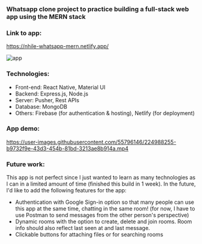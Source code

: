 ### Whatsapp clone project to practice building a full-stack web app using the MERN stack

### Link to app: 
https://nhile-whatsapp-mern.netlify.app/

![app](https://user-images.githubusercontent.com/55796146/224989694-d7542ca3-06b3-4641-84b8-558ba14eb6d1.PNG)


### Technologies: 
* Front-end: React Native, Material UI 
* Backend: Express.js, Node.js
* Server: Pusher, Rest APIs 
* Database: MongoDB
* Others: Firebase (for authentication & hosting), Netlify (for deployment) 

### App demo: 

https://user-images.githubusercontent.com/55796146/224988255-b9732f9e-43d3-454b-81bd-3213ae8b914a.mp4

### Future work: 

This app is not perfect since I just wanted to learn as many technologies as I can in a limited amount of time (finished this build in 1 week). In the future, I'd like to add the following features for the app: 

* Authentication with Google Sign-in option so that many people can use this app at the same time, chatting in the same room! (for now, I have to use Postman to send messages from the other person's perspective)
* Dynamic rooms with the option to create, delete and join rooms. Room info should also reflect last seen at and last message.
* Clickable buttons for attaching files or for searching rooms
